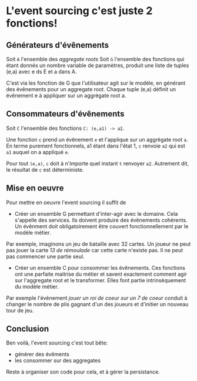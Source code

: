 # L'event sourcing c'est juste 2 fonctions!

## Générateurs d'évênements

Soit `A` l'ensemble des _aggregate roots_
Soit `G` l'ensemble des fonctions qui étant donnés un nombre variable
de paramètres, produit une liste de tuples (e,a) avec e ds E et a dans A.

C'est via les fonction de G que l'utilisateur agit sur le modèle,
en générant des évênements pour un aggregate root.
Chaque tuple (e,a) définit un évênement e à appliquer sur un aggrégate
root a.

## Consommateurs d'évênements

Soit `C` l'ensemble des fonctions `C: (e,a1) -> a2`.

Une fonction `c` prend un évênement `e` et l'applique sur un aggrégate 
root `a`. En terme purement fonctionnels, a1 étant dans l'état 1,
`c` renvoie `a2` qui est `a1` auquel on a appliqué `e`.

Pour tout `(e,a)`, `c` doit à n'importe quel instant `t` renvoyer `a2`.
Autrement dit, le résultat de `c` est déterministe.

## Mise en oeuvre

Pour mettre en oeuvre l'event sourcing il suffit de 

* Créer un ensemble G permettant d'inter-agir avec le domaine.
Cela s'appelle des services. Ils doivent produire des évênements 
cohérents. Un évênment doit obligatoirement être couvert fonctionnellement
par le modèle métier.

Par exemple, imaginons un jeu de bataille avec 32 cartes. Un joueur
ne peut pas jouer la carte _13 de rémoulade_ car cette carte n'existe pas.
Il ne peut pas commencer une partie seul.

* Créer un ensemble C pour consommer les évênements.
Ces fonctions ont une parfaite maitrise du métier et savent exactement
comment agir sur l'aggregate root et le transformer. Elles font 
partie intrinsèquement du modèle métier.

Par exemple l'évènement _jouer un roi de coeur sur un 7 de coeur_ conduit
à changer le nombre de plis gagnant d'un des joueurs et d'initier un
nouveau tour de jeu.

## Conclusion

Ben voilà, l'event sourcing c'est tout bête:

- générer des évêments
- les consommer sur des aggregates

Reste à organiser son code pour cela, et à gérer la persistance.
